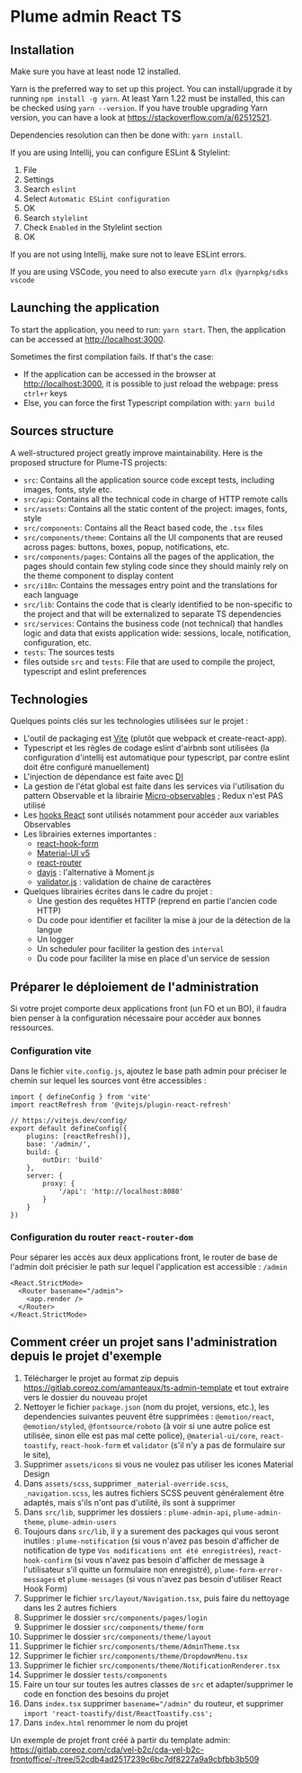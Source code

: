 Plume admin React TS
====================

Installation
------------
Make sure you have at least node 12 installed.

Yarn is the preferred way to set up this project. You can install/upgrade it by running `npm install -g yarn`.
At least Yarn 1.22 must be installed, this can be checked using `yarn --version`. If you have trouble upgrading Yarn version, you can have a look at <https://stackoverflow.com/a/62512521>.

Dependencies resolution can then be done with: `yarn install`.

If you are using Intellij, you can configure ESLint & Stylelint:
1. File
2. Settings
3. Search `eslint`
4. Select `Automatic ESLint configuration`
5. OK
6. Search `stylelint`
7. Check `Enabled` in the Stylelint section
8. OK

If you are not using Intellij, make sure not to leave ESLint errors.

If you are using VSCode, you need to also execute `yarn dlx @yarnpkg/sdks vscode`

Launching the application
-------------------------
To start the application, you need to run: `yarn start`.
Then, the application can be accessed at <http://localhost:3000>.

Sometimes the first compilation fails.
If that's the case:
- If the application can be accessed in the browser at <http://localhost:3000>, it is possible to just reload the webpage: press `ctrl+r` keys
- Else, you can force the first Typescript compilation with: `yarn build`

Sources structure
-----------------
A well-structured project greatly improve maintainability.
Here is the proposed structure for Plume-TS projects:

- `src`: Contains all the application source code except tests, including images, fonts, style etc.
- `src/api`: Contains all the technical code in charge of HTTP remote calls
- `src/assets`: Contains all the static content of the project: images, fonts, style
- `src/components`: Contains all the React based code, the `.tsx` files
- `src/components/theme`: Contains all the UI components that are reused across pages: buttons, boxes, popup, notifications, etc.
- `src/components/pages`: Contains all the pages of the application, the pages should contain few styling code since they should mainly rely on the theme component to display content
- `src/i18n`: Contains the messages entry point and the translations for each language
- `src/lib`: Contains the code that is clearly identified to be non-specific to the project and that will be externalized to separate TS dependencies
- `src/services`: Contains the business code (not technical) that handles logic and data that exists application wide: sessions, locale, notification, configuration, etc.
- `tests`: The sources tests
- files outside `src` and `tests`: File that are used to compile the project, typescript and eslint preferences

Technologies
------------
Quelques points clés sur les technologies utilisées sur le projet :
- L'outil de packaging est [Vite](https://vitejs.dev/config/) (plutôt que webpack et create-react-app).
- Typescript et les règles de codage eslint d'airbnb sont utilisées (la configuration d'intellij est automatique pour typescript, par contre eslint doit être configuré manuellement)
- L'injection de dépendance est faite avec [DI](https://github.com/wessberg/di)
- La gestion de l'état global est faite dans les services via l'utilisation du pattern Observable et la librairie [Micro-observables](https://github.com/BeTomorrow/micro-observables) ; Redux n'est PAS utilisé
- Les [hooks React](https://fr.reactjs.org/docs/hooks-intro.html) sont utilisés notamment pour accéder aux variables Observables
- Les librairies externes importantes :
    - [react-hook-form](https://github.com/react-hook-form/react-hook-form)
    - [Material-UI v5](https://next.material-ui.com)
    - [react-router](https://reactrouter.com/web/guides/quick-start)
    - [dayjs](https://github.com/iamkun/dayjs) : l'alternative à Moment.js
    - [validator.js](https://github.com/validatorjs/validator.js) : validation de chaine de caractères
- Quelques librairies écrites dans le cadre du projet :
    - Une gestion des requêtes HTTP (reprend en partie l'ancien code HTTP)
    - Du code pour identifier et faciliter la mise à jour de la détection de la langue
    - Un logger
    - Un scheduler pour faciliter la gestion des `interval`
    - Du code pour faciliter la mise en place d'un service de session

Préparer le déploiement de l'administration
-------------------------------------------

Si votre projet comporte deux applications front (un FO et un BO), il faudra bien penser à la configuration nécessaire pour accéder aux bonnes ressources.

### Configuration vite

Dans le fichier `vite.config.js`, ajoutez le base path admin pour préciser le chemin sur lequel les sources vont être accessibles :

```
import { defineConfig } from 'vite'
import reactRefresh from '@vitejs/plugin-react-refresh'

// https://vitejs.dev/config/
export default defineConfig({
    plugins: [reactRefresh()],
    base: '/admin/',
    build: {
        outDir: 'build'
    },
    server: {
        proxy: {
            '/api': 'http://localhost:8080'
        }
    }
})
```

### Configuration du router `react-router-dom`

Pour séparer les accès aux deux applications front, le router de base de l'admin doit précisier le path sur lequel l'application est accessible : `/admin`

```
<React.StrictMode>
  <Router basename="/admin">
    <app.render />
  </Router>
</React.StrictMode>
```

Comment créer un projet sans l'administration depuis le projet d'exemple
------------------------------------------------------------------------
1. Télécharger le projet au format zip depuis <https://gitlab.coreoz.com/amanteaux/ts-admin-template> et tout extraire vers le dossier du nouveau projet
2. Nettoyer le fichier `package.json` (nom du projet, versions, etc.), les dependencies suivantes peuvent être supprimées : `@emotion/react`, `@emotion/styled`, `@fontsource/roboto` (à voir si une autre police est utilisée, sinon elle est pas mal cette police), `@material-ui/core`, `react-toastify`, `react-hook-form` et `validator` (s'il n'y a pas de formulaire sur le site),
3. Supprimer `assets/icons` si vous ne voulez pas utiliser les icones Material Design
4. Dans `assets/scss`, supprimer `_material-override.scss`, `_navigation.scss`, les autres fichiers SCSS peuvent généralement être adaptés, mais s'ils n'ont pas d'utilité, ils sont à supprimer
5. Dans `src/lib`, supprimer les dossiers : `plume-admin-api`, `plume-admin-theme`, `plume-admin-users`
6. Toujours dans `src/lib`, il y a surement des packages qui vous seront inutiles : `plume-notification` (si vous n'avez pas besoin d'afficher de notification de type `Vos modifications ont été enregistrées`), `react-hook-confirm` (si vous n'avez pas besoin d'afficher de message à l'utilisateur s'il quitte un formulaire non enregistré), `plume-form-error-messages` et `plume-messages` (si vous n'avez pas besoin d'utiliser React Hook Form)
7. Supprimer le fichier `src/layout/Navigation.tsx`, puis faire du nettoyage dans les 2 autres fichiers
8. Supprimer le dossier `src/components/pages/login`
9. Supprimer le dossier `src/components/theme/form`
10. Supprimer le dossier `src/components/theme/layout`
11. Supprimer le fichier `src/components/theme/AdminTheme.tsx`
12. Supprimer le fichier `src/components/theme/DropdownMenu.tsx`
13. Supprimer le fichier `src/components/theme/NotificationRenderer.tsx`
14. Supprimer le dossier `tests/components`
15. Faire un tour sur toutes les autres classes de `src` et adapter/supprimer le code en fonction des besoins du projet
16. Dans `index.tsx` supprimer `basename="/admin"` du routeur, et supprimer `import 'react-toastify/dist/ReactToastify.css';`
16. Dans `index.html` renommer le nom du projet

Un exemple de projet front créé à partir du template admin: <https://gitlab.coreoz.com/cda/vel-b2c/cda-vel-b2c-frontoffice/-/tree/52cdb4ad2517239c6bc7df8227a9a9cbfbb3b509>
